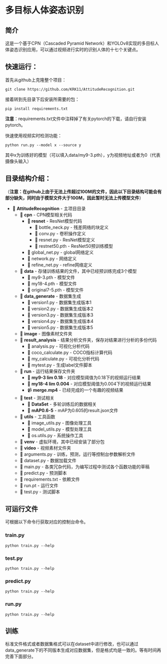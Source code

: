 # 多目标人体姿态识别

## 简介

这是一个基于CPN（Cascaded Pyramid Network）和YOLOv8实现的多目标人体姿态识别应用，可以通过视频进行实时的识别人体的十七个关键点。



## 快速运行：

首先从github上克隆整个项目：

```
git clone https://github.com/KRK11/AttitudeRecognition.git
```

接着转到先目录下后安装所需要的包：

```
pip install requirements.txt
```

**注意**：requirements.txt文件中注释掉了有关pytorch的下载，请自行安装pytorch。

快速使用视频实时检测功能：

```
python run.py --model x --source y
```

其中x为训练好的模型（可以填入data/my9-3.pth），y为视频地址或者为0（代表摄像头输入）





## 目录结构介绍：

（**注意：在github上由于无法上传超过100M的文件，因此以下目录结构可能会有部分缺失，同时由于模型文件大于100M，因此暂时无法上传模型文件**）

- 📂 **AttitudeRecognition** - 主项目目录
  - 📂 **cpn** - CPN模型相关代码
    - 📂 **resnet** - ResNet模型代码
      - 📄 bottle_neck.py - 残差网络的块定义
      - 📄 conv.py - 卷积操作定义
      - 📄 resnet.py - ResNet模型定义
      - 📄 restnet50.pth - ResNet50预训练模型
    - 📄 global_net.py - global网络定义
    - 📄 network.py - 网络定义
    - 📄 refine_net.py - refine网络定义
  - 📂 **data** - 存储训练结果的文件，其中已经预训练完成3个模型
    - 📄 my9-3.pth - 模型文件
    - 📄 my18-4.pth - 模型文件
    - 📄 original7-5.pth - 模型文件
  - 📂 **data_generate** - 数据集生成
    - 📄 version1.py - 数据集生成版本1
    - 📄 version2.py - 数据集生成版本2
    - 📄 version3.py - 数据集生成版本3
    - 📄 version4.py - 数据集生成版本4
    - 📄 version5.py - 数据集生成版本5
  - 📂 **image** - 图像素材文件夹
  - 📂 **result_analysis** - 结果分析文件夹，保存对结果进行分析的多份代码
    - 📄 analysis.py - 可视化分析代码
    - 📄 coco_calculate.py - COCO指标计算代码
    - 📄 my_calculate.py - 可视化分析代码
    - 📄 mytest.py - 生成label文件脚本
  - 📂 **run** - 运行结果保存文件夹
    - 📂 **my9-3 lim 0.18** - 对应模型阈值为0.18下的视频运行结果
    - 📂 **my18-4 lim 0.004** - 对应模型阈值为0.004下的视频运行结果
    - :video_camera: **merge.mp4** - 已经完成的一个有趣的视频结果
  - 📂 **test** - 测试相关
    - 📂 **DataSet** - 多轮训练后的数据相关
    - 📂 **mAP0.6-5** - mAP为0.605的result.json文件
  - 📂 **utils** - 工具函数
    - 📄 image_utils.py - 图像处理工具
    - 📄 model_utils.py - 模型处理工具
    - 📄 os.utils.py - 系统操作工具
  - 📂 **venv** - 虚拟环境，其中已经安装了部分包
  - 📂 **video** - 视频素材文件夹
  - 📄 arguments.py - 训练，预测，运行等控制台参数解析文件
  - 📄 dataset.py - 数据加载文件
  - 📄 main.py - 各类冗杂代码，为编写过程中测试各个函数功能的草稿
  - 📄 predict.py - 预测脚本
  - 📄 requirements.txt - 依赖文件
  - 📄 run.pt - 运行文件
  - 📄 test.py - 测试脚本



## 可运行文件

可根据以下命令行获取对应的控制台命令。

### train.py

```
python train.py --help
```

### test.py

```
python train.py --help
```

### predict.py

```
python train.py --help
```

### run.py

```
python train.py --help
```



## 训练

标准文件格式或者数据集格式可以在dataset中进行修改，也可以通过data_generate下的不同版本生成对应数据集，但是格式均是一致的。等有时间再完善下面部分。
